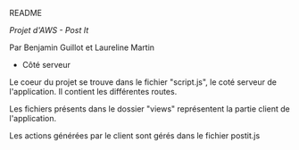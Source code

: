 README 


_Projet d'AWS - Post It_

Par Benjamin Guillot et Laureline Martin



* Côté serveur

Le coeur du projet se trouve dans le fichier "script.js", le coté serveur de l'application.
Il contient les différentes routes. 


Les fichiers présents dans le dossier "views" représentent la partie client de l'application. 

Les actions générées par le client sont gérés dans le fichier postit.js